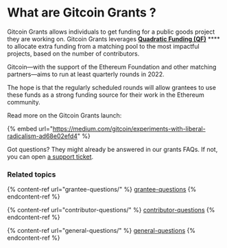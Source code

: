 # What are Gitcoin Grants ?

Gitcoin Grants allows individuals to get funding for a public goods project they are working on. Gitcoin Grants leverages [**Quadratic Funding (QF)**](https://wtfisqf.com/) **** to allocate extra funding from a matching pool to the most impactful projects, based on the number of contributors.

Gitcoin—with the support of the Ethereum Foundation and other matching partners—aims to run at least quarterly rounds in 2022.

The hope is that the regularly scheduled rounds will allow grantees to use these funds as a strong funding source for their work in the Ethereum community.

Read more on the Gitcoin Grants launch:

{% embed url="https://medium.com/gitcoin/experiments-with-liberal-radicalism-ad68e02efd4" %}

Got questions? They might already be answered in our grants FAQs. If not, you can open [a support ticket](https://gitcoin.happyfox.com/new).

### Related topics

{% content-ref url="grantee-questions/" %}
[grantee-questions](grantee-questions/)
{% endcontent-ref %}

{% content-ref url="contributor-questions/" %}
[contributor-questions](contributor-questions/)
{% endcontent-ref %}

{% content-ref url="general-questions/" %}
[general-questions](general-questions/)
{% endcontent-ref %}
